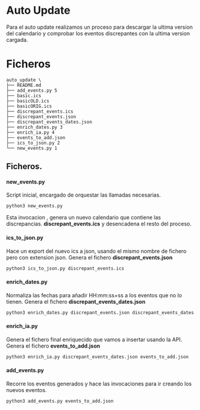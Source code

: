 # Auto Update
Para el auto update realizamos un proceso para descargar la ultima version del calendario y comprobar los eventos discrepantes con la ultima version cargada.

# Ficheros
```
auto_update \
├── README.md
├── add_events.py 5
├── basic.ics
├── basicOLD.ics
├── basicORIG.ics
├── discrepant_events.ics
├── discrepant_events.json
├── discrepant_events_dates.json
├── enrich_dates.py 3
├── enrich_ia.py 4
├── events_to_add.json
├── ics_to_json.py 2
└── new_events.py 1
```

## Ficheros.

#### new_events.py
Script inicial, encargado de orquestar las llamadas necesarias.

```bash
python3 new_events.py
```

Esta invocacion , genera un nuevo calendario que contiene las discrepancias. **discrepant_events.ics** y desencadena el resto del proceso.

#### ics_to_json.py
Hace un export del nuevo ics a json, usando el mismo nombre de fichero pero con extension json. Genera el fichero **discrepant_events.json**

```bash
python3 ics_to_json.py discrepant_events.ics
```

#### enrich_dates.py
Normaliza las fechas para añadir HH:mm:ss+ss a los eventos que no lo tienen. Genera el fichero **discrepant_events_dates.json**

```bash
python3 enrich_dates.py discrepant_events.json discrepant_events_dates.json
```

#### enrich_ia.py
Genera el fichero final enriquecido que vamos a insertar usando la API. Genera el fichero **events_to_add.json**

```bash
python3 enrich_ia.py discrepant_events_dates.json events_to_add.json
```

#### add_events.py
Recorre los eventos generados y hace las invocaciones para ir creando los nuevos eventos.

```bash
python3 add_events.py events_to_add.json
```
